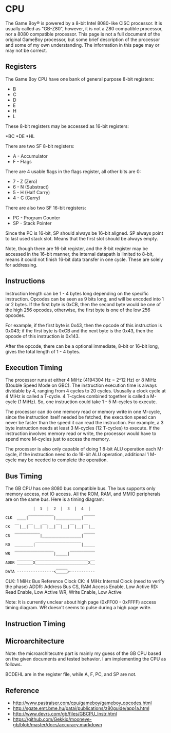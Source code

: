 # CPU

The Game Boy® is powered by a 8-bit Intel 8080-like CISC processor. It is usually called as "GB-Z80", however, it is not a Z80 compatible processor, nor a 8080 compatible processor. This page is not a full document of the original GameBoy processor, but some brief description of the processor and some of my own understanding. The information in this page may or may not be correct.

## Registers

The Game Boy CPU have one bank of general purpose 8-bit registers:

* B
* C
* D
* E
* H
* L

These 8-bit registers may be accessed as 16-bit registers:

*BC
*DE
*HL

There are two SF 8-bit registers:

* A - Accumulator
* F - Flags

There are 4 usable flags in the flags register, all other bits are 0:

* 7 - Z (Zero)
* 6 - N (Substract)
* 5 - H (Half Carry)
* 4 - C (Carry)

There are also two SF 16-bit registers:

* PC - Program Counter
* SP - Stack Pointer

Since the PC is 16-bit, SP should always be 16-bit aligned. SP always point to last used stack slot. Means that the first slot should be always empty.

Note, though there are 16-bit register, and the 8-bit register may be accessed in the 16-bit manner, the internal datapath is limited to 8-bit, means it could not finish 16-bit data transfer in one cycle. These are solely for addressing.

## Instructions

Instruction length can be 1 - 4 bytes long depending on the specific instruction. Opcodes can be seen as 9 bits long, and will be encoded into 1 or 2 bytes. If the first byte is 0xCB, then the second byte would be one of the high 256 opcodes, otherwise, the first byte is one of the low 256 opcodes. 

For example, if the first byte is 0x43, then the opcode of this instruction is 0x043; if the first byte is 0xCB and the next byte is the 0x43, then the opcode of this instruction is 0x143.

After the opcode, there can be a optional immediate, 8-bit or 16-bit long, gives the total length of 1 - 4 bytes.

## Execution Timing

The processor runs at either 4 MiHz (4194304 Hz = 2^12 Hz) or 8 MiHz (Double Speed Mode on GBC). The instruction execution time is always dividable by 4, ranging from 4 cycles to 20 cycles. Ususally a clock cycle at 4 MiHz is called a T-cycle. 4 T-cycles combined together is called a M-cycle (1 MiHz). So, one instruction could take 1 - 5 M-cycles to execute. 

The processor can do one memory read or memory write in one M-cycle, since the instruction itself needed be fetched, the execution speed can never be faster than the speed it can read the instruction. For example, a 3 byte instruction needs at least 3 M-cycles (12 T-cycles) to execute. If the instruction involves memory read or write, the processor would have to spend more M-cycles just to access the memory. 

The processor is also only capable of doing 1 8-bit ALU operation each M-cycle, if the instruction need to do 16-bit ALU operation, additional 1 M-cycle may be needed to complete the operation.

## Bus Timing

The GB CPU has one 8080 bus compatible bus. The bus supports only memory access, not IO access. All the ROM, RAM, and MMIO peripherals are on the same bus. Here is a timing diagram:

```text
            |  1  |  2  |  3  |  4  |
          ___________             _____            
CLK  ____|           |___________|     
    __    __    __    __    __    __    
CK    |__|  |__|  |__|  |__|  |__|  |__
    ___________                   _____
CS             |_________________|
             ____________________
RD  ________|                    |_____
    _________________       ___________
WR                   |_____|
     _______ _______________________ __
ADDR _______X_______________________X__
                      _____
DATA ----------------<_____>-----------
```

CLK: 1 MiHz Bus Reference Clock
CK:  4 MiHz Internal Clock (need to verify the phase)
ADDR: Address Bus
CS, RAM Access Enable, Low Active
RD: Read Enable, Low Active
WR, Write Enable, Low Active

Note: It is currently unclear about high page (0xFF00 - 0xFFFF) access timing diagram. WR doesn't seems to pulse during a high page write.

## Instruction Timing

## Microarchitecture

Note: the microarchitecutre part is mainly my guess of the GB CPU based on the given documents and tested behavior. I am implementing the CPU as follows.

BCDEHL are in the register file, while A, F, PC, and SP are not.

## Reference

* http://www.pastraiser.com/cpu/gameboy/gameboy_opcodes.html
* http://sgate.emt.bme.hu/patai/publications/z80guide/app1a.html
* http://www.devrs.com/gb/files/GBCPU_Instr.html
* https://github.com/Gekkio/mooneye-gb/blob/master/docs/accuracy.markdown